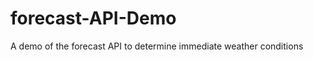 forecast-API-Demo
=================

A demo of the forecast API to determine immediate weather conditions
